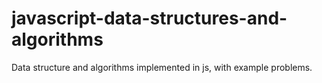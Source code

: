 # javascript-data-structures-and-algorithms
Data structure and algorithms implemented in js, with example problems.
